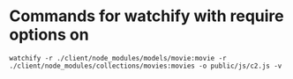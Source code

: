 # Commands for watchify with require options on

```shell
watchify -r ./client/node_modules/models/movie:movie -r ./client/node_modules/collections/movies:movies -o public/js/c2.js -v
```